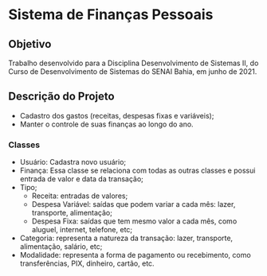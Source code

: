 # Sistema de Finanças Pessoais

## Objetivo

Trabalho desenvolvido para a Disciplina Desenvolvimento de Sistemas II, do Curso de Desenvolvimento de Sistemas do SENAI Bahia, em junho de 2021.

## Descrição do Projeto

* Cadastro dos gastos (receitas, despesas fixas e variáveis); 
* Manter o controle de suas finanças ao longo do ano.

### Classes

* Usuário: Cadastra novo usuário; 
* Finança: Essa classe se relaciona com todas as outras classes e possui entrada de valor e data da transação; 
* Tipo; 
    - Receita: entradas de valores;
    - Despesa Variável: saídas que podem variar a cada mês: lazer, transporte, alimentação;
    - Despesa Fixa: saídas que tem mesmo valor a cada mês, como aluguel, internet, telefone, etc;
* Categoria: representa a natureza da transação: lazer, transporte, alimentação, salário, etc; 
* Modalidade: representa a forma de pagamento ou recebimento, como transferências, PIX, dinheiro, cartão, etc.
